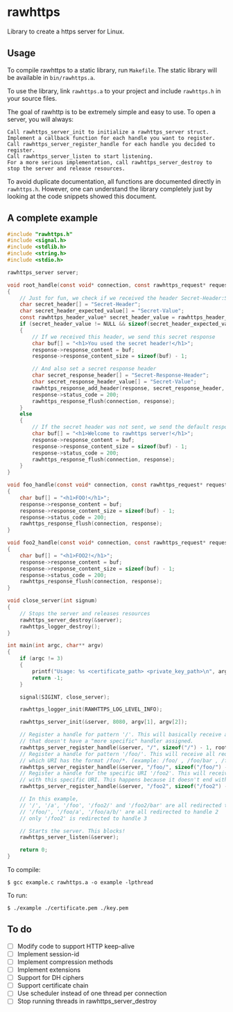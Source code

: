 # rawhttps

Library to create a https server for Linux.

## Usage

To compile rawhttps to a static library, run `Makefile`. The static library will be available in `bin/rawhttps.a`.

To use the library, link `rawhttps.a` to your project and include `rawhttps.h` in your source files.

The goal of rawhttp is to be extremely simple and easy to use. To open a server, you will always:

    Call rawhttps_server_init to initialize a rawhttps_server struct.
    Implement a callback function for each handle you want to register.
    Call rawhttps_server_register_handle for each handle you decided to register.
    Call rawhttps_server_listen to start listening.
    For a more serious implementation, call rawhttps_server_destroy to stop the server and release resources.

To avoid duplicate documentation, all functions are documented directly in `rawhttps.h`. However, one can understand the library completely just by looking at the code snippets showed this document.

## A complete example

```C
#include "rawhttps.h"
#include <signal.h>
#include <stdlib.h>
#include <string.h>
#include <stdio.h>

rawhttps_server server;

void root_handle(const void* connection, const rawhttps_request* request, rawhttps_response* response)
{
	// Just for fun, we check if we received the header Secret-Header:Secret-Value
	char secret_header[] = "Secret-Header";
	char secret_header_expected_value[] = "Secret-Value";
	const rawhttps_header_value* secret_header_value = rawhttps_header_get(&request->header, secret_header, sizeof(secret_header) - 1);
	if (secret_header_value != NULL && sizeof(secret_header_expected_value) - 1 == secret_header_value->value_size && !strncmp(secret_header_value->value, secret_header_expected_value, sizeof(secret_header_expected_value) - 1))
	{
		// If we received this header, we send this secret response
		char buf[] = "<h1>You used the secret header!</h1>";
		response->response_content = buf;
		response->response_content_size = sizeof(buf) - 1;

		// And also set a secret response header
		char secret_response_header[] = "Secret-Response-Header";
		char secret_response_header_value[] = "Secret-Value";
		rawhttps_response_add_header(response, secret_response_header, sizeof(secret_response_header) - 1, secret_response_header_value, sizeof(secret_response_header_value) - 1);
		response->status_code = 200;
		rawhttps_response_flush(connection, response);
	}
	else
	{
		// If the secret header was not sent, we send the default response.
		char buf[] = "<h1>Welcome to rawhttps server!</h1>";
		response->response_content = buf;
		response->response_content_size = sizeof(buf) - 1;
		response->status_code = 200;
		rawhttps_response_flush(connection, response);
	}
}

void foo_handle(const void* connection, const rawhttps_request* request, rawhttps_response* response)
{
	char buf[] = "<h1>FOO!</h1>";
	response->response_content = buf;
	response->response_content_size = sizeof(buf) - 1;
	response->status_code = 200;
	rawhttps_response_flush(connection, response);
}

void foo2_handle(const void* connection, const rawhttps_request* request, rawhttps_response* response)
{
	char buf[] = "<h1>FOO2!</h1>";
	response->response_content = buf;
	response->response_content_size = sizeof(buf) - 1;
	response->status_code = 200;
	rawhttps_response_flush(connection, response);
}

void close_server(int signum)
{
	// Stops the server and releases resources
	rawhttps_server_destroy(&server);
	rawhttps_logger_destroy();
}

int main(int argc, char** argv)
{
	if (argc != 3)
	{
		printf("Usage: %s <certificate_path> <private_key_path>\n", argv[0]);
		return -1;
	}

	signal(SIGINT, close_server);

	rawhttps_logger_init(RAWHTTPS_LOG_LEVEL_INFO);

	rawhttps_server_init(&server, 8080, argv[1], argv[2]);

	// Register a handle for pattern '/'. This will basically receive all requests
	// that doesn't have a "more specific" handler assigned.
	rawhttps_server_register_handle(&server, "/", sizeof("/") - 1, root_handle);
	// Register a handle for pattern '/foo/'. This will receive all requests
	// which URI has the format /foo/*. (example: /foo/ , /foo/bar , /foo/bar/daz)
	rawhttps_server_register_handle(&server, "/foo/", sizeof("/foo/") - 1, foo_handle);
	// Register a handle for the specific URI '/foo2'. This will receive only requests
	// with this specific URI. This happens because it doesn't end with a slash.
	rawhttps_server_register_handle(&server, "/foo2", sizeof("/foo2") - 1, foo2_handle);

	// In this example,
	// '/', '/a', '/foo', '/foo2/' and '/foo2/bar' are all redirected to handle 1
	// '/foo/', '/foo/a', '/foo/a/b/' are all redirected to handle 2
	// only '/foo2' is redirected to handle 3

	// Starts the server. This blocks!
	rawhttps_server_listen(&server);

	return 0;
}
```

To compile:

```
$ gcc example.c rawhttps.a -o example -lpthread
```

To run:

```
$ ./example ./certificate.pem ./key.pem
```

## To do
- [ ] Modify code to support HTTP keep-alive
- [ ] Implement session-id
- [ ] Implement compression methods
- [ ] Implement extensions
- [ ] Support for DH ciphers
- [ ] Support certificate chain
- [ ] Use scheduler instead of one thread per connection
- [ ] Stop running threads in rawhttps_server_destroy
